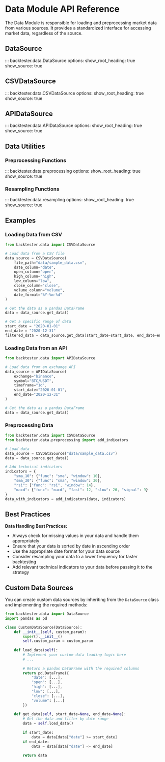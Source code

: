 # Data Module API Reference

The Data Module is responsible for loading and preprocessing market data from various sources. It provides a standardized interface for accessing market data, regardless of the source.

## DataSource

::: backtester.data.DataSource
    options:
      show_root_heading: true
      show_source: true

## CSVDataSource

::: backtester.data.CSVDataSource
    options:
      show_root_heading: true
      show_source: true

## APIDataSource

::: backtester.data.APIDataSource
    options:
      show_root_heading: true
      show_source: true

## Data Utilities

### Preprocessing Functions

::: backtester.data.preprocessing
    options:
      show_root_heading: true
      show_source: true

### Resampling Functions

::: backtester.data.resampling
    options:
      show_root_heading: true
      show_source: true

## Examples

### Loading Data from CSV

```python
from backtester.data import CSVDataSource

# Load data from a CSV file
data_source = CSVDataSource(
    file_path="data/sample_data.csv",
    date_column="date",
    open_column="open",
    high_column="high",
    low_column="low",
    close_column="close",
    volume_column="volume",
    date_format="%Y-%m-%d"
)

# Get the data as a pandas DataFrame
data = data_source.get_data()

# Get a specific range of data
start_date = "2020-01-01"
end_date = "2020-12-31"
filtered_data = data_source.get_data(start_date=start_date, end_date=end_date)
```

### Loading Data from an API

```python
from backtester.data import APIDataSource

# Load data from an exchange API
data_source = APIDataSource(
    exchange="binance",
    symbol="BTC/USDT",
    timeframe="1d",
    start_date="2020-01-01",
    end_date="2020-12-31"
)

# Get the data as a pandas DataFrame
data = data_source.get_data()
```

### Preprocessing Data

```python
from backtester.data import CSVDataSource
from backtester.data.preprocessing import add_indicators

# Load data
data_source = CSVDataSource("data/sample_data.csv")
data = data_source.get_data()

# Add technical indicators
indicators = {
    "sma_10": {"func": "sma", "window": 10},
    "sma_30": {"func": "sma", "window": 30},
    "rsi": {"func": "rsi", "window": 14},
    "macd": {"func": "macd", "fast": 12, "slow": 26, "signal": 9}
}
data_with_indicators = add_indicators(data, indicators)
```

## Best Practices

<div class="best-practice">
<strong>Data Handling Best Practices:</strong>
<ul>
<li>Always check for missing values in your data and handle them appropriately</li>
<li>Ensure that your data is sorted by date in ascending order</li>
<li>Use the appropriate date format for your data source</li>
<li>Consider resampling your data to a lower frequency for faster backtesting</li>
<li>Add relevant technical indicators to your data before passing it to the strategy</li>
</ul>
</div>

## Custom Data Sources

You can create custom data sources by inheriting from the `DataSource` class and implementing the required methods:

```python
from backtester.data import DataSource
import pandas as pd

class CustomDataSource(DataSource):
    def __init__(self, custom_param):
        super().__init__()
        self.custom_param = custom_param
        
    def load_data(self):
        # Implement your custom data loading logic here
        # ...
        
        # Return a pandas DataFrame with the required columns
        return pd.DataFrame({
            "date": [...],
            "open": [...],
            "high": [...],
            "low": [...],
            "close": [...],
            "volume": [...]
        })
        
    def get_data(self, start_date=None, end_date=None):
        # Get the data and filter by date range
        data = self.load_data()
        
        if start_date:
            data = data[data["date"] >= start_date]
        if end_date:
            data = data[data["date"] <= end_date]
            
        return data
``` 
